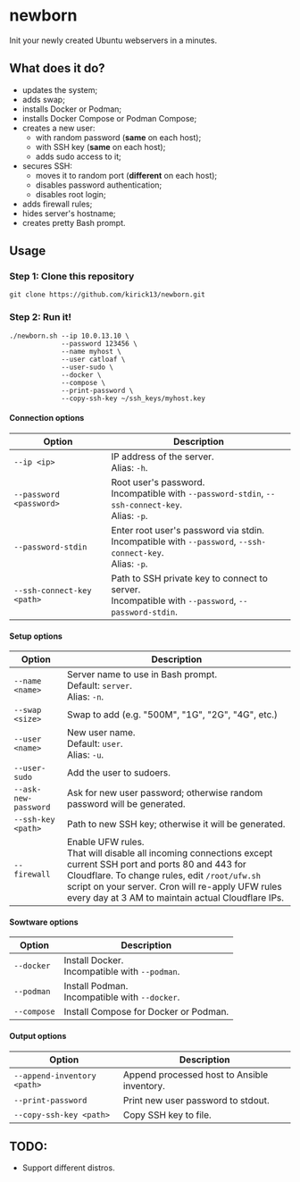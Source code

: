 
# newborn

Init your newly created Ubuntu webservers in a minutes.

## What does it do?

- updates the system;
- adds swap;
- installs Docker or Podman;
- installs Docker Compose or Podman Compose;
- creates a new user:
    - with random password (**same** on each host);
    - with SSH key (**same** on each host);
    - adds sudo access to it;
- secures SSH:
    - moves it to random port (**different** on each host);
    - disables password authentication;
    - disables root login;
- adds firewall rules;
- hides server's hostname;
- creates pretty Bash prompt.

## Usage

### Step 1: Clone this repository

```
git clone https://github.com/kirick13/newborn.git
```

### Step 2: Run it!

```
./newborn.sh --ip 10.0.13.10 \
             --password 123456 \
             --name myhost \
             --user catloaf \
             --user-sudo \
             --docker \
             --compose \
             --print-password \
             --copy-ssh-key ~/ssh_keys/myhost.key
```

#### Connection options

| Option | Description |
| - | - |
| `--ip <ip>` | IP address of the server. <br> Alias: `-h`. |
| `--password <password>` | Root user's password. <br> Incompatible with `--password-stdin`, `--ssh-connect-key`. <br> Alias: `-p`. |
| `--password-stdin` | Enter root user's password via stdin. <br> Incompatible with `--password`, `--ssh-connect-key`. <br> Alias: `-p`. |
| `--ssh-connect-key <path>` | Path to SSH private key to connect to server. <br> Incompatible with `--password`, `--password-stdin`. |

#### Setup options

| Option | Description |
| - | - |
| `--name <name>` | Server name to use in Bash prompt. <br> Default: `server`. <br> Alias: `-n`. |
| `--swap <size>` | Swap to add (e.g. "500M", "1G", "2G", "4G", etc.) |
| `--user <name>` | New user name. <br> Default: `user`. <br> Alias: `-u`. |
| `--user-sudo` | Add the user to sudoers. |
| `--ask-new-password` | Ask for new user password; otherwise random password will be generated. |
| `--ssh-key <path>` | Path to new SSH key; otherwise it will be generated. |
| `--firewall` | Enable UFW rules. <br> That will disable all incoming connections except current SSH port and ports 80 and 443 for Cloudflare. To change rules, edit `/root/ufw.sh` script on your server. Cron will re-apply UFW rules every day at 3 AM to maintain actual Cloudflare IPs. |

#### Sowtware options

| Option | Description |
| - | - |
| `--docker` | Install Docker. <br> Incompatible with `--podman`. |
| `--podman` | Install Podman. <br> Incompatible with `--docker`. |
| `--compose` | Install Compose for Docker or Podman. |

#### Output options

| Option | Description |
| - | - |
| `--append-inventory <path>` | Append processed host to Ansible inventory. |
| `--print-password` | Print new user password to stdout. |
| `--copy-ssh-key <path>` | Copy SSH key to file. |

## TODO:

- Support different distros.
